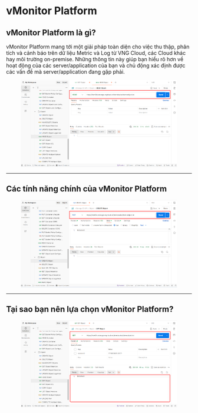 # vMonitor Platform

## vMonitor Platform là gì?

vMonitor Platform mang tới một giải pháp toàn diện cho việc thu thập, phân tích và cảnh báo trên dữ liệu Metric và Log từ VNG Cloud, các Cloud khác hay môi trường on-premise. Những thông tin này giúp bạn hiểu rõ hơn về hoạt động của các server/application của bạn và chủ động xác định được các vấn đề mà server/application đang gặp phải.

<figure><img src="../.gitbook/assets/image (344).png" alt=""><figcaption></figcaption></figure>

***

## Các tính năng chính của vMonitor Platform

<figure><img src="../.gitbook/assets/image (341).png" alt=""><figcaption></figcaption></figure>

***

## Tại sao bạn nên lựa chọn vMonitor Platform?

<figure><img src="../.gitbook/assets/image (342).png" alt=""><figcaption></figcaption></figure>
